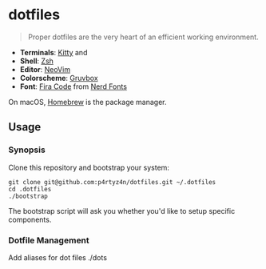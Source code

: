 # dotfiles

> Proper dotfiles are the very heart of an efficient working environment.

- **Terminals**: [Kitty](https://sw.kovidgoyal.net/kitty/) and
- **Shell**: [Zsh](https://www.zsh.org)
- **Editor**: [NeoVim](https://neovim.io/)
- **Colorscheme**: [Gruvbox](https://github.com/morhetz/gruvbox)
- **Font**: [Fira Code](https://github.com/tonsky/FiraCode) from [Nerd Fonts](https://github.com/ryanoasis/nerd-fonts)

On macOS, [Homebrew](https://brew.sh) is the package manager.

## Usage

### Synopsis

Clone this repository and bootstrap your system:

    git clone git@github.com:p4rtyz4n/dotfiles.git ~/.dotfiles
    cd .dotfiles
    ./bootstrap

The bootstrap script will ask you whether you'd like to setup specific components.

### Dotfile Management

Add aliases for dot files
    ./dots 

